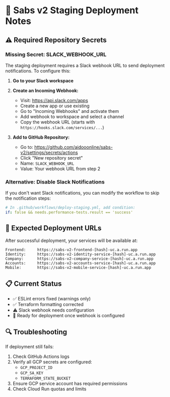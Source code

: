 # 🚀 **Sabs v2 Staging Deployment Notes**

## **⚠️ Required Repository Secrets**

### **Missing Secret: SLACK_WEBHOOK_URL**

The staging deployment requires a Slack webhook URL to send deployment notifications. To configure this:

1. **Go to your Slack workspace**
2. **Create an Incoming Webhook:**
   - Visit: https://api.slack.com/apps
   - Create a new app or use existing
   - Go to "Incoming Webhooks" and activate them
   - Add webhook to workspace and select a channel
   - Copy the webhook URL (starts with `https://hooks.slack.com/services/...`)

3. **Add to GitHub Repository:**
   - Go to: https://github.com/aidooonline/sabs-v2/settings/secrets/actions
   - Click "New repository secret"
   - Name: `SLACK_WEBHOOK_URL`
   - Value: Your webhook URL from step 2

### **Alternative: Disable Slack Notifications**

If you don't want Slack notifications, you can modify the workflow to skip the notification steps:

```yaml
# In .github/workflows/deploy-staging.yml, add condition:
if: false && needs.performance-tests.result == 'success'
```

## **🎯 Expected Deployment URLs**

After successful deployment, your services will be available at:

```
Frontend:     https://sabs-v2-frontend-[hash]-uc.a.run.app
Identity:     https://sabs-v2-identity-service-[hash]-uc.a.run.app  
Company:      https://sabs-v2-company-service-[hash]-uc.a.run.app
Accounts:     https://sabs-v2-accounts-service-[hash]-uc.a.run.app
Mobile:       https://sabs-v2-mobile-service-[hash]-uc.a.run.app
```

## **📋 Current Status**

- ✅ ESLint errors fixed (warnings only)
- ✅ Terraform formatting corrected
- ⚠️ Slack webhook needs configuration
- 🚀 Ready for deployment once webhook is configured

## **🔍 Troubleshooting**

If deployment still fails:

1. Check GitHub Actions logs
2. Verify all GCP secrets are configured:
   - `GCP_PROJECT_ID`
   - `GCP_SA_KEY`
   - `TERRAFORM_STATE_BUCKET`
3. Ensure GCP service account has required permissions
4. Check Cloud Run quotas and limits